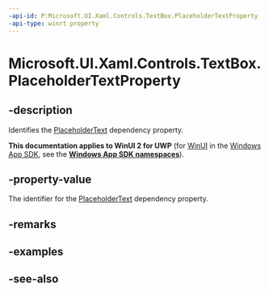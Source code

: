 ```yaml
---
-api-id: P:Microsoft.UI.Xaml.Controls.TextBox.PlaceholderTextProperty
-api-type: winrt property
---
```


<!-- Property syntax
public Windows.UI.Xaml.DependencyProperty PlaceholderTextProperty { get; }
-->

# Microsoft.UI.Xaml.Controls.TextBox.PlaceholderTextProperty

## -description
Identifies the [PlaceholderText](textbox_placeholdertext.md) dependency property.

**This documentation applies to WinUI 2 for UWP** (for [WinUI](/windows/apps/winui/winui3/) in the [Windows App SDK](/windows/apps/windows-app-sdk/), see the **[Windows App SDK namespaces](/windows/windows-app-sdk/api/winrt/)**).

## -property-value
The identifier for the [PlaceholderText](textbox_placeholdertext.md) dependency property.

## -remarks

## -examples

## -see-also

